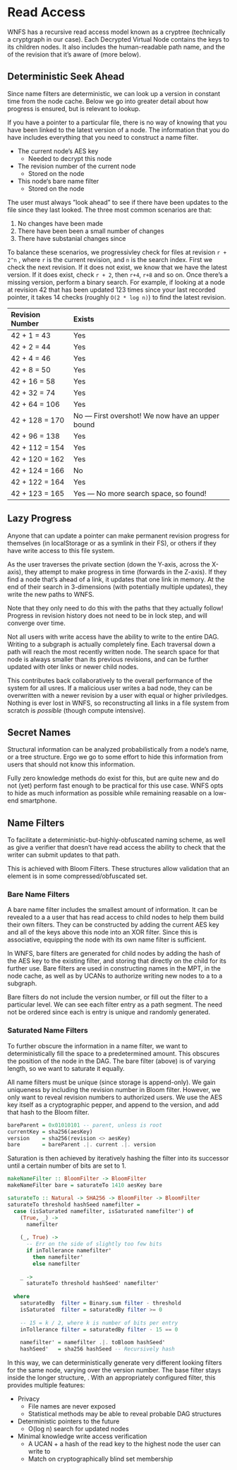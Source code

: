 # Read Access

WNFS has a recursive read access model known as a cryptree \(technically a cryptgraph in our case\). Each Decrypted Virtual Node contains the keys to its children nodes. It also includes the human-readable path name, and the of the revision that it’s aware of \(more below\).

## Deterministic Seek Ahead

Since name filters are deterministic, we can look up a version in constant time from the node cache. Below we go into greater detail about how progress is ensured, but is relevant to lookup.

If you have a pointer to a particular file, there is no way of knowing that you have been linked to the latest version of a node. The information that you do have includes everything that you need to construct a name filter.

* The current node’s AES key
  * Needed to decrypt this node
* The revision number of the current node
  * Stored on the node
* This node‘s bare name filter
  * Stored on the node

The user must always ”look ahead” to see if there have been updates to the file since they last looked. The three most common scenarios are that:  


1. No changes have been made
2. There have been been a small number of changes
3. There have substanial changes since

To balance these scenarios, we progressivley check for files at revision `r + 2^n` , where `r` is the current revision, and `n` is the search index. First we check the next revision. If it does not exist, we know that we have the latest version. If it does exist, check `r + 2`, then `r+4`, `r+8` and so on. Once there’s a missing version, perform a binary search. For example, if looking at a node at revision 42 that has been updated 123 times since your last recorded pointer, it takes 14 checks \(roughly `O(2 * log n)`\) to find the latest revision.

| Revision Number | Exists |
| :--- | :--- |
| 42 + 1 = 43 | Yes |
| 42 + 2 = 44 | Yes |
| 42 + 4 = 46 | Yes |
| 42 + 8 = 50 | Yes |
| 42 + 16 = 58 | Yes |
| 42 + 32 = 74 | Yes |
| 42 + 64 = 106 | Yes |
| 42 + 128 = 170 | No — First overshot! We now have an upper bound |
| 42 + 96 = 138 | Yes |
| 42 + 112 = 154 | Yes |
| 42 + 120 = 162 | Yes |
| 42 + 124 = 166 | No |
| 42 + 122 = 164 | Yes |
| 42 + 123 = 165 | Yes — No more search space, so found! |

## Lazy Progress

Anyone that can update a pointer can make permanent revision progress for themselves \(in localStorage or as a symlink in their FS\), or others if they have write access to this file system.

As the user traverses the private section \(down the Y-axis, across the X-axis\), they attempt to make progress in time \(forwards in the Z-axis\). If they find a node that’s ahead of a link, it updates that one link in memory. At the end of their search in 3-dimensions \(with potentially multiple updates\), they write the new paths to WNFS.

Note that they only need to do this with the paths that they actually follow! Progress in revision history does not need to be in lock step, and will converge over time.

Not all users with write access have the ability to write to the entire DAG. Writing to a subgraph is actually completely fine. Each traversal down a path will reach the most recently written node. The search space for that node is always smaller than its previous revisions, and can be further updated with oter links or newer child nodes.

This contributes back collaboratively to the overall performance of the system for all usres. If a malicious user writes a bad node, they can be overwritten with a newer revision by a user with equal or higher priviledges. Nothing is ever lost in WNFS, so reconstructing all links in a file system from scratch is _possible_ \(though compute intensive\).

## Secret Names

Structural information can be analyzed probabilistically from a node’s name, or a tree structure. Ergo we go to some effort to hide this information from users that should not know this information.

Fully zero knowledge methods do exist for this, but are quite new and do not \(yet\) perform fast enough to be practical for this use case. WNFS opts to hide as much information as possible while remaining reasable on a low-end smartphone.

## Name Filters

To facilitate a deterministic-but-highly-obfuscated naming scheme, as well as give a verifier that doesn’t have read access the ability to check that the writer can submit updates to that path.

This is achieved with Bloom Filters. These structures allow validation that an element is in some compressed/obfuscated set.

### Bare Name Filters

A bare name filter includes the smallest amount of information. It can be revealed to a a user that has read access to child nodes to help them build their own filters. They can be constructed by adding the current AES key and all of the keys above this node into an XOR filter. Since this is associative, equipping the node with its  own name filter is sufficient.

In WNFS, bare filters are generated for child nodes by adding the hash of the AES key to the existing filter, and storing that directly on the child for its further use. Bare filters are used in constructing names in the MPT, in the node cache, as well as by UCANs to authorize writing new nodes to a to a subgraph.

Bare filters do not include the version number, or fill out the filter to a particular level. We can see each filter entry as a path segment. The need not be ordered since each is entry is unique and randomly generated.

### Saturated Name Filters

To further obscure the information in a name filter, we want to deterministically fill the space to a predetermined amount. This obscures the position of the node in the DAG. The bare filter \(above\) is of varying length, so we want to saturate it equally.

All name filters must be unique \(since storage is append-only\). We gain uniqueness by including the revision number in Bloom filter. However, we only want to reveal revision numbers to authorized users. We use the AES key itself as a cryptographic pepper, and append to the version, and add that hash to the Bloom filter.

```haskell
bareParent = 0x01010101 -- parent, unless is root
currentKey = sha256(aesKey)
version    = sha256(revision <> aesKey)
bare       = bareParent .|. current .|. version
```

Saturation is then achieved by iteratively hashing the filter into its successor until a certain number of bits are set to 1.

```haskell
makeNameFilter :: BloomFilter -> BloomFilter
makeNameFilter bare = saturateTo 1410 aesKey bare

saturateTo :: Natural -> SHA256 -> BloomFilter -> BloomFilter
saturateTo threshold hashSeed namefilter =
  case (isSaturated namefilter, isSaturated namefilter') of
    (True, _) ->
      namefilter
      
    (_, True) ->
      -- Err on the side of slightly too few bits
      if inTollerance namefilter'
        then namefilter'
        else namefilter
        
    _ ->
      saturateTo threshold hashSeed' namefilter'
    
  where
    saturatedBy  filter = Binary.sum filter - threshold
    isSaturated  filter = saturatedBy filter >= 0
    
    -- 15 = k / 2, where k is number of bits per entry
    inTollerance filter = saturatedBy filter - 15 == 0
    
    namefilter' = namefilter .|. toBloom hashSeed'
    hashSeed'   = sha256 hashSeed -- Recursively hash
```

In this way, we can deterministically generate very different looking filters for the same node, varying over the version number. The base filter stays inside the longer structure, . With an appropriately configured filter, this provides multiple features:

* Privacy
  * File names are never exposed
  * Statistical methods may be able to reveal probable DAG structures
* Deterministic pointers to the future
  * O\(log n\) search for updated nodes
* Minimal knowledge write access verification 
  * A UCAN + a hash of the read key to the highest node the user can write to
  * Match on cryptographically blind set membership

